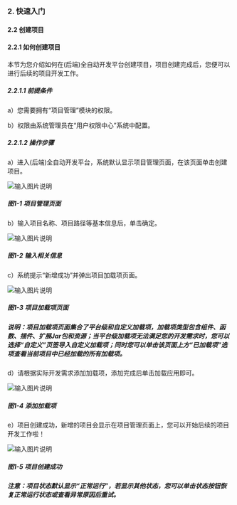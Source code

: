 ### 2. 快速入门

#### 2.2 创建项目

#### 2.2.1 如何创建项目

本节为您介绍如何在(后端)全自动开发平台创建项目，项目创建完成后，您便可以进行后续的项目开发工作。

##### 2.2.1.1 前提条件

a）您需要拥有“项目管理”模块的权限。

b）权限由系统管理员在“用户权限中心”系统中配置。

##### 2.2.1.2 操作步骤

a）进入(后端)全自动开发平台，系统默认显示项目管理页面，在该页面单击创建项目。

![输入图片说明](../../../../images/SoFlu%EF%BC%88%E5%90%8E%E7%AB%AF%EF%BC%89%E5%BC%80%E5%8F%91%E5%B9%B3%E5%8F%B0/1.%20%E6%9C%80%E6%96%B0%E7%89%88%E6%9C%AC%20-%20%E6%9B%B4%E6%96%B0%E6%97%A5%E6%9C%9F%20-%202022.10.08/2.%20%E5%BF%AB%E9%80%9F%E5%85%A5%E9%97%A8/2.%20%E5%88%9B%E5%BB%BA%E9%A1%B9%E7%9B%AE/image.png)

##### 图1-1 项目管理页面

b）输入项目名称、项目路径等基本信息后，单击确定。

![输入图片说明](../../../../images/SoFlu%EF%BC%88%E5%90%8E%E7%AB%AF%EF%BC%89%E5%BC%80%E5%8F%91%E5%B9%B3%E5%8F%B0/1.%20%E6%9C%80%E6%96%B0%E7%89%88%E6%9C%AC%20-%20%E6%9B%B4%E6%96%B0%E6%97%A5%E6%9C%9F%20-%202022.10.08/2.%20%E5%BF%AB%E9%80%9F%E5%85%A5%E9%97%A8/2.%20%E5%88%9B%E5%BB%BA%E9%A1%B9%E7%9B%AE/1-2.png)

##### 图1-2 输入相关信息

c）系统提示“新增成功”并弹出项目加载项页面。

![输入图片说明](../../../../images/SoFlu%EF%BC%88%E5%90%8E%E7%AB%AF%EF%BC%89%E5%BC%80%E5%8F%91%E5%B9%B3%E5%8F%B0/1.%20%E6%9C%80%E6%96%B0%E7%89%88%E6%9C%AC%20-%20%E6%9B%B4%E6%96%B0%E6%97%A5%E6%9C%9F%20-%202022.10.08/2.%20%E5%BF%AB%E9%80%9F%E5%85%A5%E9%97%A8/2.%20%E5%88%9B%E5%BB%BA%E9%A1%B9%E7%9B%AE/1-3.png)

##### 图1-3 项目加载项页面

##### 说明：项目加载项页面集合了平台级和自定义加载项，加载项类型包含组件、函数、插件、扩展Jar包和资源；当平台级加载项无法满足您的开发需求时，您可以选择“自定义”页签导入自定义加载项；同时您可以单击该页面上方“已加载项”选项查看当前项目中已经加载的所有加载项。

d）请根据实际开发需求添加加载项，添加完成后单击加载应用即可。

![输入图片说明](../../../../images/SoFlu%EF%BC%88%E5%90%8E%E7%AB%AF%EF%BC%89%E5%BC%80%E5%8F%91%E5%B9%B3%E5%8F%B0/1.%20%E6%9C%80%E6%96%B0%E7%89%88%E6%9C%AC%20-%20%E6%9B%B4%E6%96%B0%E6%97%A5%E6%9C%9F%20-%202022.10.08/2.%20%E5%BF%AB%E9%80%9F%E5%85%A5%E9%97%A8/2.%20%E5%88%9B%E5%BB%BA%E9%A1%B9%E7%9B%AE/1-4.png)

##### 图1-4 添加加载项

e）项目创建成功，新增的项目会显示在项目管理页面上，您可以开始后续的项目开发工作啦！

![输入图片说明](../../../../images/SoFlu%EF%BC%88%E5%90%8E%E7%AB%AF%EF%BC%89%E5%BC%80%E5%8F%91%E5%B9%B3%E5%8F%B0/1.%20%E6%9C%80%E6%96%B0%E7%89%88%E6%9C%AC%20-%20%E6%9B%B4%E6%96%B0%E6%97%A5%E6%9C%9F%20-%202022.10.08/2.%20%E5%BF%AB%E9%80%9F%E5%85%A5%E9%97%A8/2.%20%E5%88%9B%E5%BB%BA%E9%A1%B9%E7%9B%AE/1-5.png)

##### 图1-5 项目创建成功

##### 注意：项目状态默认显示“正常运行”，若显示其他状态，您可以单击状态按钮恢复正常运行状态或查看异常原因后重试。

